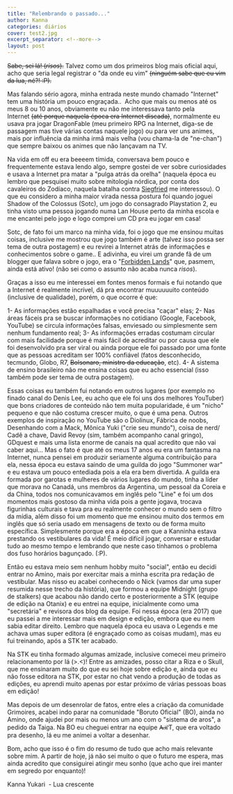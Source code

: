 ```yaml
---
title: "Relembrando o passado..."
author: Kanna
categories: diários
cover: test2.jpg
excerpt_separator: <!--more-->
layout: post
---
```


<strike>Sabe, sei lá! (*risos*).</strike> Talvez como um dos primeiros blog mais oficial aqui, acho que seria legal registrar o "da onde eu vim" <strike>(ninguém sabe que eu vim da lua, né?! :P).</strike>

Mas falando sério agora, minha entrada neste mundo chamado "Internet" tem uma história um pouco engraçada..&nbsp;
Acho que mais ou menos até os meus 8 ou 10 anos, obviamente eu não me interessava tanto pela Internet&nbsp;<strike>(até porque naquela época era Internet discada)</strike>, normalmente eu usava pra jogar DragonFable (meu primeiro RPG na Internet, diga-se de passagem mas tive várias contas naquele jogo) ou para ver uns animes, mais por influência da minha irmã mais velha (vou chama-la de "ne-chan") que sempre baixou os animes que não lançavam na TV.</div>

Na vida em off eu era beeeem tímida, conversava bem pouco e frequentemente estava lendo algo, sempre gostei de ver sobre curiosidades e usava a Internet pra matar a "pulga atrás da orelha" (naquela época eu lembro que pesquisei muito sobre mitologia nórdica, por conta dos cavaleiros do Zodíaco, naquela batalha contra <a href="https://www.blogger.com/saintseiya.fandom.com/pt-br/wiki/Siegfried_de_Dubhe" title=""></a><a href="https://saintseiya.fandom.com/pt-br/wiki/Siegfried_de_Dubhe" title="">Siegfried</a> me interessou). O que eu considero a minha maior virada nessa postura foi quando joguei Shadow of the Colossus (Sotc), um jogo do consagrado Playstation 2, eu tinha visto uma pessoa jogando numa Lan House perto da minha escola e me encantei pelo jogo e logo comprei um CD pra eu jogar em casa!&nbsp;


Sotc, de fato foi um marco na minha vida, foi o jogo que me ensinou muitas coisas, inclusive me mostrou que jogo também é arte (talvez isso possa ser tema de outra postagem) e eu revirei a Internet atrás de informações e conhecimentos sobre o game.. E adivinha, eu virei um grande fã de um blogger que falava sobre o jogo, era o "<a href="http://forbidden-lands.blogspot.com/?m=1" title="">Forbidden Lands</a>" que, pasmem, ainda está ativo! (não sei como o assunto não acaba nunca *risos*).&nbsp;

Graças a isso eu me interessei em fontes menos formais e fui notando que a Internet é realmente incrível, dá pra encontrar muuuuuuito conteúdo (inclusive de qualidade), porém, o que ocorre é que:

1- As informações estão espalhadas e você precisa "caçar" elas;
2- Nas áreas fáceis pra se buscar informações no cotidiano (Google, Facebook, YouTube) se circula informações falsas, enviesado ou simplesmente sem nenhum fundamento real;
3- As informações erradas costumam circular com mais facilidade porque é mais fácil de acreditar ou por causa que ele foi desenvolvido pra ser viral ou ainda porque ele foi passado por uma fonte que as pessoas acreditam ser 100% confiável (fatos desconhecido, tecmundo, Globo, R7, <strike>Bolsonaro, ministro da educação</strike>, etc).
4- A sistema de ensino brasileiro não me ensina coisas que eu acho essencial (isso também pode ser tema de outra postagem).&nbsp;


Essas coisas eu também fui notando em outros lugares (por exemplo no finado canal do Denis Lee, eu acho que ele foi uns dos melhores YouTuber) que bons criadores de conteúdo não tem muita popularidade, é um "nicho" pequeno e que não costuma crescer muito, o que é uma pena. Outros exemplos de inspiração no YouTube são o Diolinux, Fábrica de noobs, Desenhando com a Mack, Mônica Yuki ("crie seu mundo"), coisa de nerd/ Cadê a chave, David Revoy (sim, também acompanho canal gringo), GDquest e mais uma lista enorme de canais na qual acredito que não vai caber aqui... Mas o fato é que até os meus 17 anos eu era um fantasma na Internet, nunca pensei em produzir seriamente alguma contribuição para ela, nessa época eu estava saindo de uma guilda do jogo "Summoner war" e eu estava um pouco entediada pois a ela era bem divertida. A guilda era formada por garotas e mulheres de vários lugares do mundo, tinha a líder que morava no Canadá, uns membros da Argentina, um pessoal da Coreia e da China, todos nos comunicavamos em inglês pelo "Line" e foi um dos momentos mais gostoso da minha vida pois a gente jogava, trocava figurinhas culturais e tava pra eu realmente conhecer o mundo sem o filtro da mídia, além disso foi um momento que me ensinou muito dos termos em inglês que só seria usado em mensagens de texto ou de forma muito específica. Simplesmente porque era a época em que a Kanninha estava prestando os vestibulares da vida! É meio difícil jogar, conversar e estudar tudo ao mesmo tempo e lembrando que neste caso tínhamos o problema dos fuso horários bagunçado. (:P).


Então eu estava meio sem nenhum hobby muito "social", então eu decidi entrar no Amino, mais por exercitar mais a minha escrita pra redação de vestibular. Mas nisso eu acabei conhecendo o Nick (vamos dar uma super resumida nesse trecho da história), que formou a equipe Midnight (grupo de stalkers) que acabou não dando certo e posteriormente a STK (equipe de edição na Otanix) e eu entrei na equipe, inicialmente como uma "secretária" e revisora dos blog da equipe. Foi nessa época (era 2017) que eu passei a me interessar mais em design e edição, embora que eu nem sabia editar direito. Lembro que naquela época eu usava o Legends e me achava umas super editora (é engraçado como as coisas mudam), mas eu fui treinando, após a STK ter acabado.


Na STK eu tinha formado algumas amizade, inclusive comecei meu primeiro relacionamento por lá (&gt;.&lt;)! Entre as amizades, posso citar a Riza e o Skull, que me ensinaram muito do que eu sei hoje sobre edição e, ainda que eu não fosse editora na STK, por estar no chat vendo a produção de todas as edições, eu aprendi muito apenas por estar próximo de várias pessoas boas em edição!&nbsp;


Mas depois de um desenrolar de fatos, entre eles a criação da comunidade Grimoires, acabei indo parar na comunidade "Boruto Oficial" (BO), ainda no Amino, onde ajudei por mais ou menos um ano com o "sistema de aros", a pedido da Taiga. Na BO eu cheguei entrar na equipe A̶ℛT, que era voltado pra desenho, lá eu me animei a voltar a desenhar.&nbsp;


Bom, acho que isso é o fim do resumo de tudo que acho mais relevante sobre mim. A partir de hoje, já não sei muito o que o futuro me espera, mas ainda acredito que consiguirei atingir meu sonho (que acho que irei manter em segredo por enquanto)!&nbsp;

Kanna Yukari&nbsp; - Lua crescente
